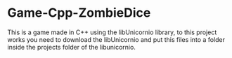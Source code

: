 # Game-Cpp-ZombieDice

This is a game made in C++ using the libUnicornio library, to this project works you need to download the libUnicornio and put this files into a folder inside the projects folder of the libunicornio.
